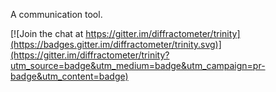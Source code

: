 A communication tool.


[![Join the chat at https://gitter.im/diffractometer/trinity](https://badges.gitter.im/diffractometer/trinity.svg)](https://gitter.im/diffractometer/trinity?utm_source=badge&utm_medium=badge&utm_campaign=pr-badge&utm_content=badge)